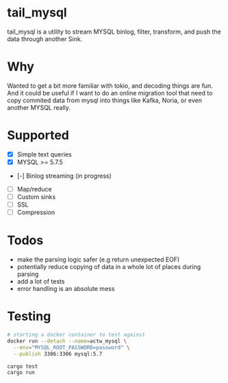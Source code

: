 # tail_mysql

tail_mysql is a utility to stream MYSQL binlog, filter, transform, and push the data through another Sink.

# Why

Wanted to get a bit more familiar with tokio, and decoding things are fun. And it could be useful if I want to do an online migration tool that need to copy commited data from mysql into things like Kafka, Noria, or even another MYSQL really.

# Supported

- [x] Simple text queries
- [x] MYSQL >= 5.7.5
- [-] Binlog streaming (in progress)
- [ ] Map/reduce
- [ ] Custom sinks
- [ ] SSL
- [ ] Compression

# Todos

- make the parsing logic safer (e.g return unexpected EOF)
- potentially reduce copying of data in a whole lot of places during parsing
- add a lot of tests
- error handling is an absolute mess

# Testing

```sh
# starting a docker container to test against
docker run --detach --name=actw_mysql \
  --env="MYSQL_ROOT_PASSWORD=password" \
  --publish 3306:3306 mysql:5.7

cargo test
cargo run
```
